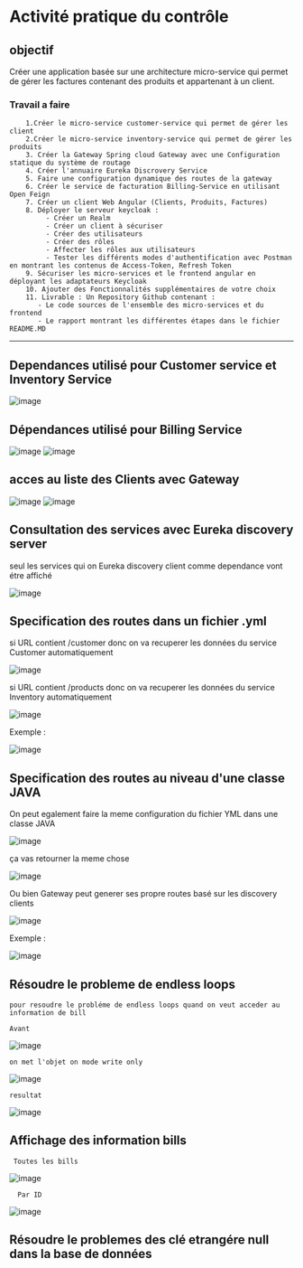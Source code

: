 # Activité pratique du contrôle #


## objectif ##

   Créer une application basée sur une architecture micro-service qui permet de gérer les factures contenant des produits et appartenant à un client.
 ### Travail a faire ###

        1.Créer le micro-service customer-service qui permet de gérer les client
        2.Créer le micro-service inventory-service qui permet de gérer les produits
        3. Créer la Gateway Spring cloud Gateway avec une Configuration statique du système de routage
        4. Créer l'annuaire Eureka Discrovery Service
        5. Faire une configuration dynamique des routes de la gateway
        6. Créer le service de facturation Billing-Service en utilisant Open Feign
        7. Créer un client Web Angular (Clients, Produits, Factures)
        8. Déployer le serveur keycloak :
             - Créer un Realm
             - Créer un client à sécuriser
             - Créer des utilisateurs
             - Créer des rôles
             - Affecter les rôles aux utilisateurs
             - Tester les différents modes d'authentification avec Postman en montrant les contenus de Access-Token, Refresh Token 
        9. Sécuriser les micro-services et le frontend angular en déployant les adaptateurs Keycloak
        10. Ajouter des Fonctionnalités supplémentaires de votre choix
        11. Livrable : Un Repository Github contenant :
           - Le code sources de l'ensemble des micro-services et du frontend
           - Le rapport montrant les différentes étapes dans le fichier README.MD

------------------------------------------------------------------------------------------------

## Dependances utilisé pour Customer service et Inventory Service ##
  ![image](https://user-images.githubusercontent.com/57690392/206128989-404bb77b-8741-4ce8-b744-33ce56ffc10a.png)
 
## Dépendances utilisé pour Billing Service ##

![image](https://user-images.githubusercontent.com/57690392/206129499-c16fe7f1-dc05-4210-8edf-6384aae04c0d.png)
![image](https://user-images.githubusercontent.com/57690392/206129527-2390b2fb-a408-4dd4-ac69-2b5a6f7c01c0.png)

## acces au liste des Clients avec Gateway ##

![image](https://user-images.githubusercontent.com/57690392/206129914-f35cf3b5-9bda-4529-9e4b-4993a5b58d71.png)
![image](https://user-images.githubusercontent.com/57690392/206129972-8e71b650-f3fa-4a73-b9d3-01ff67ddf5ac.png)


## Consultation des services avec Eureka discovery server ##

seul les services qui on Eureka discovery client comme dependance vont étre affiché 

![image](https://user-images.githubusercontent.com/57690392/206130510-058990c3-193f-4586-9f81-9bcf72bb1d73.png)

## Specification des routes dans un fichier .yml ##

  si URL contient /customer donc on va recuperer les données du service Customer automatiquement 
  
 
![image](https://user-images.githubusercontent.com/57690392/206130669-99140b0d-8a08-44a1-8243-9dc8b6a94aff.png)

   si URL contient /products donc on va recuperer les données du service Inventory automatiquement
   
 ![image](https://user-images.githubusercontent.com/57690392/206131044-9eaa8c37-2c10-4022-aea0-6473d2299e55.png)
 
  Exemple :
  
  ![image](https://user-images.githubusercontent.com/57690392/206131146-325be99b-d9db-475f-9329-dd94f9bd3a76.png)
  
## Specification des routes au niveau d'une classe JAVA ##

  On peut egalement faire la meme configuration du fichier YML dans une classe JAVA
  
  ![image](https://user-images.githubusercontent.com/57690392/206131524-eb89170b-806e-446e-b226-92870892d857.png)
  
  ça vas retourner la meme chose 
  
  ![image](https://user-images.githubusercontent.com/57690392/206131935-c8c04ce3-37dc-4a33-b8f0-3ca1012d3acb.png)
  
  Ou bien Gateway peut generer ses propre routes basé sur les discovery clients 
  
  ![image](https://user-images.githubusercontent.com/57690392/206132523-0b738bd5-bde8-4bec-97e2-7c61a7815905.png)
  
   Exemple :
   
  ![image](https://user-images.githubusercontent.com/57690392/206132688-0a78aa71-adf5-4ffa-948d-d3e577df06f8.png)
  
## Résoudre le probleme de endless loops  ##

    pour resoudre le probléme de endless loops quand on veut acceder au information de bill
   
    Avant
    
  ![image](https://user-images.githubusercontent.com/57690392/206133574-46ed835c-6402-4ede-aebd-6c46b6f582d8.png)
  
    on met l'objet on mode write only 
    
  ![image](https://user-images.githubusercontent.com/57690392/206133747-7e855dec-076e-492a-9f3f-1435a72078dd.png)
  
    resultat
    
  ![image](https://user-images.githubusercontent.com/57690392/206133878-520dc4e5-05b9-4fb9-9c61-5968666bd8b6.png)
  
## Affichage des information bills  ##

     Toutes les bills
     
   ![image](https://user-images.githubusercontent.com/57690392/206134355-970490aa-d69f-437d-9fb9-57465d1f0689.png)
   
      Par ID
      
   ![image](https://user-images.githubusercontent.com/57690392/206134446-1cfb9b72-d0da-4404-a74a-79a7bd4bbd34.png)
   
   
## Résoudre le problemes des clé etrangére  null dans la base de données  ##   
   
  


